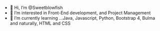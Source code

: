 - 👋 Hi, I’m @Sweetblowfish
- 👀 I’m interested in Front-End development, and Project Management
- 🌱 I’m currently learning ...Java, Javascript, Python, Bootstrap 4, Bulma and naturally, HTML and CSS


<!---
COMMENTS YAY

--->
